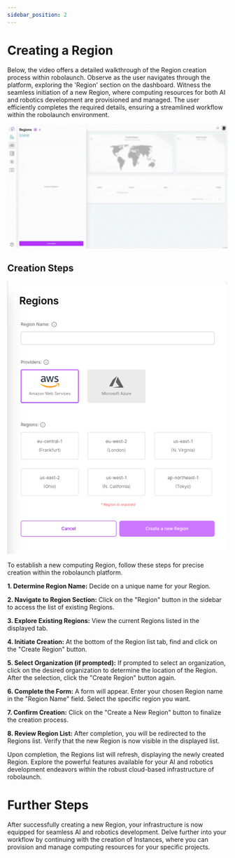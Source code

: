 ```yaml
---
sidebar_position: 2
---
```


# Creating a Region
Below, the video offers a detailed walkthrough of the Region creation process within robolaunch. Observe as the user navigates through the platform, exploring the 'Region' section on the dashboard. Witness the seamless initiation of a new Region, where computing resources for both AI and robotics development are provisioned and managed. The user efficiently completes the required details, ensuring a streamlined workflow within the robolaunch environment. 

![To create a Region, all you need is to determine a Region name.](https://raw.githubusercontent.com/robolaunch/trademark/main/repository-media/docs/user-guide/region/img/create-region.gif)

## Creation Steps

![Create Region](https://raw.githubusercontent.com/robolaunch/trademark/main/repository-media/docs/user-guide/region/img/create-region.png)

To establish a new computing Region, follow these steps for precise creation within the robolaunch platform.

**1. Determine Region Name:** Decide on a unique name for your Region.

**2. Navigate to Region Section:** Click on the "Region" button in the sidebar to access the list of existing Regions.

**3. Explore Existing Regions:** View the current Regions listed in the displayed tab.

**4. Initiate Creation:** At the bottom of the Region list tab, find and click on the "Create Region" button.

**5. Select Organization (if prompted):** If prompted to select an organization, click on the desired organization to determine the location of the Region. After the selection, click the "Create Region" button again.

**6. Complete the Form:** A form will appear. Enter your chosen Region name in the "Region Name" field. Select the specific region you want.

**7. Confirm Creation:** Click on the "Create a New Region" button to finalize the creation process.

**8. Review Region List:** After completion, you will be redirected to the Regions list. Verify that the new Region is now visible in the displayed list.

Upon completion, the Regions list will refresh, displaying the newly created Region. Explore the powerful features available for your AI and robotics development endeavors within the robust cloud-based infrastructure of robolaunch.

# Further Steps
After successfully creating a new Region, your infrastructure is now equipped for seamless AI and robotics development. Delve further into your workflow by continuing with the creation of Instances, where you can provision and manage computing resources for your specific projects.